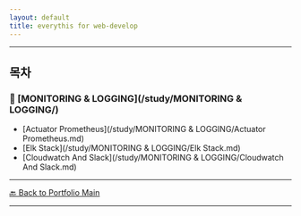 ```yaml
---
layout: default
title: everythis for web-develop
---
```



---

## 목차

### 🔗 [MONITORING & LOGGING](/study/MONITORING & LOGGING/)

- [Actuator Prometheus](/study/MONITORING & LOGGING/Actuator Prometheus.md)
- [Elk Stack](/study/MONITORING & LOGGING/Elk Stack.md)
- [Cloudwatch And Slack](/study/MONITORING & LOGGING/Cloudwatch And Slack.md)

---
[🔙 Back to Portfolio Main](../index.md)

---

